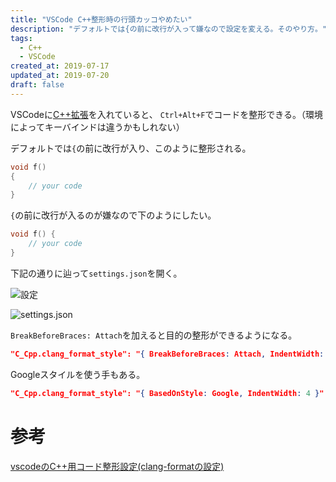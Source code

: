 ```yaml
---
title: "VSCode C++整形時の行頭カッコやめたい"
description: "デフォルトでは{の前に改行が入って嫌なので設定を変える。そのやり方。"
tags:
  - C++
  - VSCode
created_at: 2019-07-17
updated_at: 2019-07-20
draft: false
---
```


VSCodeに[C++拡張](https://marketplace.visualstudio.com/items?itemName=ms-vscode.cpptools)を入れていると、
`Ctrl+Alt+F`でコードを整形できる。（環境によってキーバインドは違うかもしれない）

デフォルトでは`{`の前に改行が入り、このように整形される。
```c++
void f()
{
    // your code
}
```

`{`の前に改行が入るのが嫌なので下のようにしたい。

```c++
void f() {
    // your code
}
```

下記の通りに辿って`settings.json`を開く。

![設定](/posts_images/2019-07-17-vscode_cpp_format/1.png)

![settings.json](/posts_images/2019-07-17-vscode_cpp_format/2.png)


`BreakBeforeBraces: Attach`を加えると目的の整形ができるようになる。

```json
"C_Cpp.clang_format_style": "{ BreakBeforeBraces: Attach, IndentWidth: 4 }"
```

Googleスタイルを使う手もある。

```json
"C_Cpp.clang_format_style": "{ BasedOnStyle: Google, IndentWidth: 4 }"
```



# 参考
[vscodeのC++用コード整形設定(clang-formatの設定)](https://fastapple.hatenablog.com/entry/vscode/clang-format)